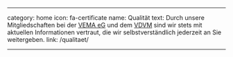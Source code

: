 ---

category: home
icon: fa-certificate
name: Qualität
text: Durch unsere Mitgliedschaften bei der <a href="http://www.vema-eg.de/" target="blank">VEMA eG<i class="fa fa-fw fa-external-link"></i></a> und dem <a href="http://www.vdvm.de/" target="blank">VDVM<i class="fa fa-fw fa-external-link"></i></a> sind wir stets mit aktuellen Informationen vertraut, die wir selbstverständlich jederzeit an Sie weitergeben.
link: /qualitaet/

---